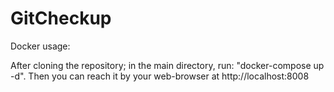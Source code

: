 # GitCheckup

Docker usage:

After cloning the repository;
  in the main directory, run: "docker-compose up -d".
  Then you can reach it by your web-browser at http://localhost:8008
  
 
